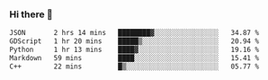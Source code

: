### Hi there 👋

<!--START_SECTION:waka-->

```txt
JSON       2 hrs 14 mins   ████████▓░░░░░░░░░░░░░░░░   34.87 %
GDScript   1 hr 20 mins    █████▒░░░░░░░░░░░░░░░░░░░   20.94 %
Python     1 hr 13 mins    ████▓░░░░░░░░░░░░░░░░░░░░   19.16 %
Markdown   59 mins         ████░░░░░░░░░░░░░░░░░░░░░   15.41 %
C++        22 mins         █▒░░░░░░░░░░░░░░░░░░░░░░░   05.77 %
```

<!--END_SECTION:waka-->
